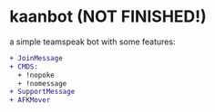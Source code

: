 # kaanbot (NOT FINISHED!)



a simple teamspeak bot with some features:

```diff
+ JoinMessage
+ CMDS:
  + !nopoke
  + !nomessage
+ SupportMessage
+ AFKMover
```
